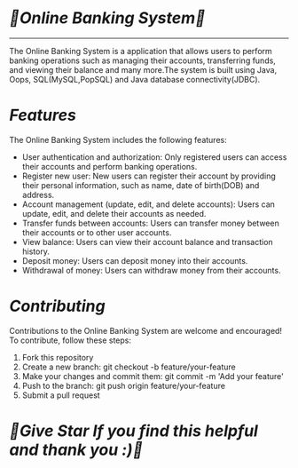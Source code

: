 # ***🌟Online Banking System🌟***
 - - - -
The Online Banking System is a application that allows users to perform banking operations such as managing their accounts, transferring funds, and viewing their balance and many more.The system is built using Java, Oops, SQL(MySQL,PopSQL) and Java database connectivity(JDBC). <br>

# ***Features***
The Online Banking System includes the following features: <br>

* User authentication and authorization: Only registered users can access their accounts and perform banking operations. <br>
* Register new user: New users can register their account by providing their personal information, such as name, date of birth(DOB) and address.
* Account management (update, edit, and delete accounts): Users can update, edit,  and delete their accounts as needed. <br>
* Transfer funds between accounts: Users can transfer money between their accounts or to other user accounts. <br>
* View balance: Users can view their account balance and transaction history. <br>
* Deposit money: Users can deposit money into their accounts. <br>
* Withdrawal of money: Users can withdraw money from their accounts. <br>


# ***Contributing***
Contributions to the Online Banking System are welcome and encouraged! To contribute, follow these steps: <br>

1. Fork this repository <br>
2. Create a new branch: git checkout -b feature/your-feature <br>
3. Make your changes and commit them: git commit -m 'Add your feature' <br>
4. Push to the branch: git push origin feature/your-feature <br>
5. Submit a pull request <br>


# ***🌟Give Star If you find this helpful and thank you :)🌟***
